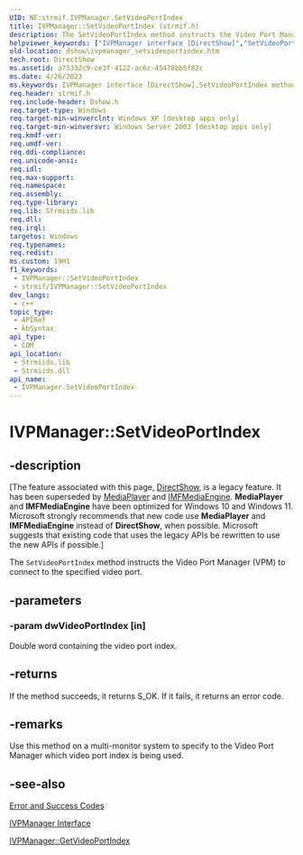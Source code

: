 ```yaml
---
UID: NF:strmif.IVPManager.SetVideoPortIndex
title: IVPManager::SetVideoPortIndex (strmif.h)
description: The SetVideoPortIndex method instructs the Video Port Manager (VPM) to connect to the specified video port.
helpviewer_keywords: ["IVPManager interface [DirectShow]","SetVideoPortIndex method","IVPManager.SetVideoPortIndex","IVPManager::SetVideoPortIndex","IVPManagerSetVideoPortIndex","SetVideoPortIndex","SetVideoPortIndex method [DirectShow]","SetVideoPortIndex method [DirectShow]","IVPManager interface","dshow.ivpmanager_setvideoportindex","strmif/IVPManager::SetVideoPortIndex"]
old-location: dshow\ivpmanager_setvideoportindex.htm
tech.root: DirectShow
ms.assetid: a75332c9-ce3f-4122-ac6c-45478bb5f82c
ms.date: 4/26/2023
ms.keywords: IVPManager interface [DirectShow],SetVideoPortIndex method, IVPManager.SetVideoPortIndex, IVPManager::SetVideoPortIndex, IVPManagerSetVideoPortIndex, SetVideoPortIndex, SetVideoPortIndex method [DirectShow], SetVideoPortIndex method [DirectShow],IVPManager interface, dshow.ivpmanager_setvideoportindex, strmif/IVPManager::SetVideoPortIndex
req.header: strmif.h
req.include-header: Dshow.h
req.target-type: Windows
req.target-min-winverclnt: Windows XP [desktop apps only]
req.target-min-winversvr: Windows Server 2003 [desktop apps only]
req.kmdf-ver: 
req.umdf-ver: 
req.ddi-compliance: 
req.unicode-ansi: 
req.idl: 
req.max-support: 
req.namespace: 
req.assembly: 
req.type-library: 
req.lib: Strmiids.lib
req.dll: 
req.irql: 
targetos: Windows
req.typenames: 
req.redist: 
ms.custom: 19H1
f1_keywords:
 - IVPManager::SetVideoPortIndex
 - strmif/IVPManager::SetVideoPortIndex
dev_langs:
 - c++
topic_type:
 - APIRef
 - kbSyntax
api_type:
 - COM
api_location:
 - Strmiids.lib
 - Strmiids.dll
api_name:
 - IVPManager.SetVideoPortIndex
---
```


# IVPManager::SetVideoPortIndex


## -description

\[The feature associated with this page, [DirectShow](/windows/win32/directshow/directshow), is a legacy feature. It has been superseded by [MediaPlayer](/uwp/api/Windows.Media.Playback.MediaPlayer) and [IMFMediaEngine](/windows/win32/api/mfmediaengine/nn-mfmediaengine-imfmediaengine). **MediaPlayer** and **IMFMediaEngine** have been optimized for Windows 10 and Windows 11. Microsoft strongly recommends that new code use **MediaPlayer** and **IMFMediaEngine** instead of **DirectShow**, when possible. Microsoft suggests that existing code that uses the legacy APIs be rewritten to use the new APIs if possible.\]

The <code>SetVideoPortIndex</code> method instructs the Video Port Manager (VPM) to connect to the specified video port.

## -parameters

### -param dwVideoPortIndex [in]

Double word containing the video port index.

## -returns

If the method succeeds, it returns S_OK. If it fails, it returns an error code.

## -remarks

Use this method on a multi-monitor system to specify to the Video Port Manager which video port index is being used.

## -see-also

<a href="/windows/desktop/DirectShow/error-and-success-codes">Error and Success Codes</a>



<a href="/windows/desktop/api/strmif/nn-strmif-ivpmanager">IVPManager Interface</a>



<a href="/windows/win32/api/strmif/nf-strmif-ivpmanager-getvideoportindex">IVPManager::GetVideoPortIndex</a>

